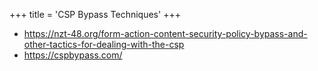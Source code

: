 +++
title = 'CSP Bypass Techniques'
+++

- https://nzt-48.org/form-action-content-security-policy-bypass-and-other-tactics-for-dealing-with-the-csp
- https://cspbypass.com/